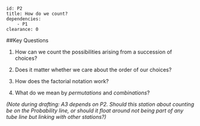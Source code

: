 ````
id: P2
title: How do we count?
dependencies:
    - P1
clearance: 0
````
##Key Questions

1.  How can we count the possibilities arising from a succession of choices?

1.  Does it matter whether we care about the order of our choices?

1.  How does the factorial notation work?

1.  What do we mean by _permutations_ and _combinations_?

_(Note during drafting: A3 depends on P2.  Should this station about counting be on the Probability line, or should it float around not being part of any tube line but linking with other stations?)_